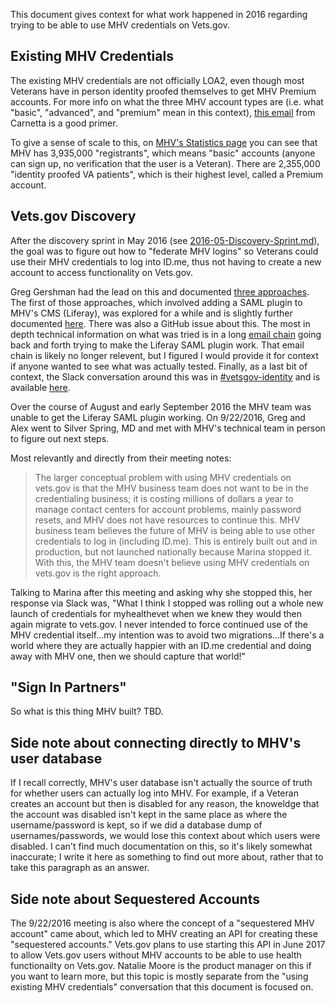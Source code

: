 This document gives context for what work happened in 2016 regarding trying to be able to use MHV credentials on Vets.gov. 

## Existing MHV Credentials
The existing MHV credentials are not officially LOA2, even though most Veterans have in person identity proofed themselves to get MHV Premium accounts. For more info on what the three MHV account types are (i.e. what "basic", "advanced", and "premium" mean in this context), [this email]() from Carnetta is a good primer. 

To give a sense of scale to this, on [MHV's Statistics page](http://vaww.va.gov/MYHEALTHEVET/statistics.asp) you can see that MHV has 3,935,000 "registrants", which means "basic" accounts (anyone can sign up, no verification that the user is a Veteran).  There are 2,355,000  "identity proofed VA patients", which is their highest level, called a Premium account.

## Vets.gov Discovery

After the discovery sprint in May 2016 (see [2016-05-Discovery-Sprint.md]()), the goal was to figure out how to "federate MHV logins" so Veterans could use their MHV credentials to log into ID.me, thus not having to create a new account to access functionality on Vets.gov. 

Greg Gershman had the lead on this and documented [three approaches](https://github.com/department-of-veterans-affairs/va.gov-team/blob/master/products/identity-personalization/login/discovery/2016-solution/mhv-integration/early-idea-mhv-iam-integration-options.md). The first of those approaches, which involved adding a SAML plugin to MHV's CMS (Liferay), was explored for a while and is slightly further documented [here](https://github.com/department-of-veterans-affairs/va.gov-team/blob/master/products/identity-personalization/login/discovery/2016-solution/mhv-integration/early-idea-mhv-vets.gov-integration.md). There was also a GitHub issue about this. The most in depth technical information on what was tried is in a long [email chain](https://github.com/department-of-veterans-affairs/va.gov-team/blob/master/products/identity-personalization/login/discovery/2016-solution/mhv-integration/email-chain-about-liferay.md) going back and forth trying to make the Liferay SAML plugin work. That email chain is likely no longer relevent, but I figured I would provide it for context if anyone wanted to see what was actually tested. Finally, as a last bit of context, the Slack conversation around this was in [#vetsgov-identity](https://dsva.slack.com/channels/vetsgov-identity) and is available [here](https://dsva.slack.com/archives/C241CFDDH/p1473338439000022).

Over the course of August and early September 2016 the MHV team was unable to get the Liferay SAML plugin working. On 9/22/2016, Greg and Alex went to Silver Spring, MD and met with MHV's technical team in person to figure out next steps. 

Most relevantly and directly from their meeting notes:

> The larger conceptual problem with using MHV credentials on vets.gov is that the MHV business team does not want to be in the credentialing business; it is costing millions of dollars a year to manage contact centers for account problems, mainly password resets, and MHV does not have resources to continue this. MHV business team believes the future of MHV is being able to use other credentials to log in (including ID.me). This is entirely built out and in production, but not launched nationally because Marina stopped it. With this, the MHV team doesn't believe using MHV credentials on vets.gov is the right approach.

Talking to Marina after this meeting and asking why she stopped this, her response via Slack was, "What I think I stopped was rolling out a whole new launch of credentials for myhealthevet when we knew they would then again migrate to vets.gov. I never intended to force continued use of the MHV credential itself...my intention was to avoid two migrations...If there's a world where they are actually happier with an ID.me credential and doing away with MHV one, then we should capture that world!"


## "Sign In Partners"

So what is this thing MHV built? TBD. 

## Side note about connecting directly to MHV's user database
If I recall correctly, MHV's user database isn't actually the source of truth for whether users can actually log into MHV. For example, if a Veteran creates an account but then is disabled for any reason, the knoweldge that the account was disabled isn't kept in the same place as where the username/password is kept, so if we did a database dump of usernames/passwords, we would lose this context about which users were disabled. I can't find much documentation on this, so it's likely somewhat inaccurate; I write it here as something to find out more about, rather that to take this paragraph as an answer.  

## Side note about Sequestered Accounts
The 9/22/2016 meeting is also where the concept of a "sequestered MHV account" came about, which led to MHV creating an API for creating these "sequestered accounts."  Vets.gov plans to use starting this API in June 2017 to allow Vets.gov users without MHV accounts to be able to use health functionailty on Vets.gov. Natalie Moore is the product manager on this if you want to learn more, but this topic is mostly separate from the "using existing MHV credentials" conversation that this document is focused on.
